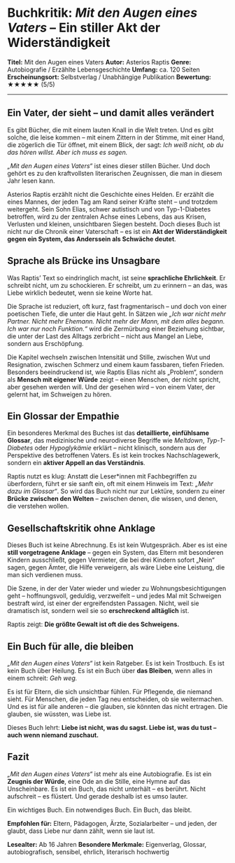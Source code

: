 # Buchkritik: *Mit den Augen eines Vaters* – Ein stiller Akt der Widerständigkeit

**Titel:** Mit den Augen eines Vaters
**Autor:** Asterios Raptis
**Genre:** Autobiografie / Erzählte Lebensgeschichte
**Umfang:** ca. 120 Seiten
**Erscheinungsort:** Selbstverlag / Unabhängige Publikation
**Bewertung:** ★★★★★ (5/5)

---

## Ein Vater, der sieht – und damit alles verändert

Es gibt Bücher, die mit einem lauten Knall in die Welt treten. Und es gibt solche, die leise kommen – mit einem Zittern
in der Stimme, mit einer Hand, die zögerlich die Tür öffnet, mit einem Blick, der sagt: *Ich weiß nicht, ob du das hören
willst. Aber ich muss es sagen.*

*„Mit den Augen eines Vaters“* ist eines dieser stillen Bücher. Und doch gehört es zu den kraftvollsten literarischen
Zeugnissen, die man in diesem Jahr lesen kann.

Asterios Raptis erzählt nicht die Geschichte eines Helden. Er erzählt die eines Mannes, der jeden Tag am Rand seiner
Kräfte steht – und trotzdem weitergeht. Sein Sohn Elias, schwer autistisch und von Typ-1-Diabetes betroffen, wird zu der
zentralen Achse eines Lebens, das aus Krisen, Verlusten und kleinen, unsichtbaren Siegen besteht. Doch dieses Buch ist
nicht nur die Chronik einer Vaterschaft – es ist ein **Akt der Widerständigkeit gegen ein System, das Anderssein als
Schwäche deutet**.

## Sprache als Brücke ins Unsagbare

Was Raptis’ Text so eindringlich macht, ist seine **sprachliche Ehrlichkeit**. Er schreibt nicht, um zu schockieren. Er
schreibt, um zu erinnern – an das, was Liebe wirklich bedeutet, wenn sie keine Worte hat.

Die Sprache ist reduziert, oft kurz, fast fragmentarisch – und doch von einer poetischen Tiefe, die unter die Haut geht.
In Sätzen wie *„Ich war nicht mehr Partner. Nicht mehr Ehemann. Nicht mehr der Mann, mit dem alles begann. Ich war nur
noch Funktion.“* wird die Zermürbung einer Beziehung sichtbar, die unter der Last des Alltags zerbricht – nicht aus
Mangel an Liebe, sondern aus Erschöpfung.

Die Kapitel wechseln zwischen Intensität und Stille, zwischen Wut und Resignation, zwischen Schmerz und einem kaum
fassbaren, tiefen Frieden. Besonders beeindruckend ist, wie Raptis Elias nicht als „Problem“, sondern als **Mensch mit
eigener Würde** zeigt – einen Menschen, der nicht spricht, aber gesehen werden will. Und der gesehen wird – von einem
Vater, der gelernt hat, im Schweigen zu hören.

## Ein Glossar der Empathie

Ein besonderes Merkmal des Buches ist das **detaillierte, einfühlsame Glossar**, das medizinische und neurodiverse
Begriffe wie *Meltdown*, *Typ-1-Diabetes* oder *Hypoglykämie* erklärt – nicht klinisch, sondern aus der Perspektive des
betroffenen Vaters. Es ist kein trockes Nachschlagewerk, sondern ein **aktiver Appell an das Verständnis**.

Raptis nutzt es klug: Anstatt die Leser*innen mit Fachbegriffen zu überfordern, führt er sie sanft ein, oft mit einem
Hinweis im Text: *„Mehr dazu im Glossar“*. So wird das Buch nicht nur zur Lektüre, sondern zu einer **Brücke zwischen
den Welten** – zwischen denen, die wissen, und denen, die verstehen wollen.

## Gesellschaftskritik ohne Anklage

Dieses Buch ist keine Abrechnung. Es ist kein Wutgespräch. Aber es ist eine **still vorgetragene Anklage** – gegen ein
System, das Eltern mit besonderen Kindern ausschließt, gegen Vermieter, die bei drei Kindern sofort „Nein“ sagen, gegen
Ämter, die Hilfe verweigern, als wäre Liebe eine Leistung, die man sich verdienen muss.

Die Szene, in der der Vater wieder und wieder zu Wohnungsbesichtigungen geht – hoffnungsvoll, geduldig, verzweifelt –
und jedes Mal mit Schweigen bestraft wird, ist einer der ergreifendsten Passagen. Nicht, weil sie dramatisch ist,
sondern weil sie so **erschreckend alltäglich** ist.

Raptis zeigt: **Die größte Gewalt ist oft die des Schweigens.**

## Ein Buch für alle, die bleiben

*„Mit den Augen eines Vaters“* ist kein Ratgeber. Es ist kein Trostbuch. Es ist kein Buch über Heilung. Es ist ein Buch
über **das Bleiben**, wenn alles in einem schreit: *Geh weg.*

Es ist für Eltern, die sich unsichtbar fühlen. Für Pflegende, die niemand sieht. Für Menschen, die jeden Tag neu
entscheiden, ob sie weitermachen. Und es ist für alle anderen – die glauben, sie könnten das nicht ertragen. Die
glauben, sie wüssten, was Liebe ist.

Dieses Buch lehrt: **Liebe ist nicht, was du sagst. Liebe ist, was du tust – auch wenn niemand zuschaut.**

## Fazit

*„Mit den Augen eines Vaters“* ist mehr als eine Autobiografie. Es ist ein **Zeugnis der Würde**, eine Ode an die
Stille, eine Hymne auf das Unscheinbare. Es ist ein Buch, das nicht unterhält – es berührt. Nicht aufschreit – es
flüstert. Und gerade deshalb ist es umso lauter.

Ein wichtiges Buch.
Ein notwendiges Buch.
Ein Buch, das bleibt.

**Empfohlen für:** Eltern, Pädagogen, Ärzte, Sozialarbeiter – und jeden, der glaubt, dass Liebe nur dann zählt, wenn sie
laut ist.

**Lesealter:** Ab 16 Jahren
**Besondere Merkmale:** Eigenverlag, Glossar, autobiografisch, sensibel, ehrlich, literarisch hochwertig
